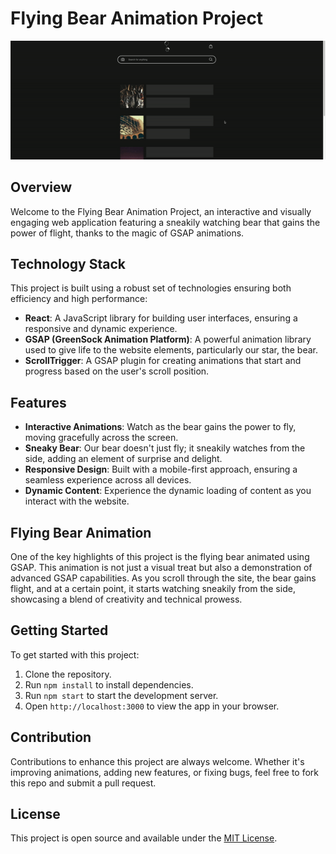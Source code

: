 # Flying Bear Animation Project

![Flying Bear Power](https://github.com/msanmaz/gsap-pg/blob/main/public/bearpower.gif)

## Overview
Welcome to the Flying Bear Animation Project, an interactive and visually engaging web application featuring a sneakily watching bear that gains the power of flight, thanks to the magic of GSAP animations.

## Technology Stack
This project is built using a robust set of technologies ensuring both efficiency and high performance:

- **React**: A JavaScript library for building user interfaces, ensuring a responsive and dynamic experience.
- **GSAP (GreenSock Animation Platform)**: A powerful animation library used to give life to the website elements, particularly our star, the bear.
- **ScrollTrigger**: A GSAP plugin for creating animations that start and progress based on the user's scroll position.

## Features
- **Interactive Animations**: Watch as the bear gains the power to fly, moving gracefully across the screen.
- **Sneaky Bear**: Our bear doesn't just fly; it sneakily watches from the side, adding an element of surprise and delight.
- **Responsive Design**: Built with a mobile-first approach, ensuring a seamless experience across all devices.
- **Dynamic Content**: Experience the dynamic loading of content as you interact with the website.

## Flying Bear Animation
One of the key highlights of this project is the flying bear animated using GSAP. This animation is not just a visual treat but also a demonstration of advanced GSAP capabilities. As you scroll through the site, the bear gains flight, and at a certain point, it starts watching sneakily from the side, showcasing a blend of creativity and technical prowess.

## Getting Started
To get started with this project:

1. Clone the repository.
2. Run `npm install` to install dependencies.
3. Run `npm start` to start the development server.
4. Open `http://localhost:3000` to view the app in your browser.

## Contribution
Contributions to enhance this project are always welcome. Whether it's improving animations, adding new features, or fixing bugs, feel free to fork this repo and submit a pull request.

## License
This project is open source and available under the [MIT License](LICENSE).
